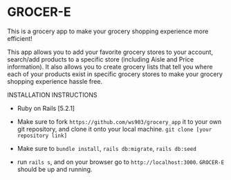 # GROCER-E

This is a grocery app to make your grocery shopping experience more efficient!

This app allows you to add your favorite grocery stores to your account, search/add products to a specific store (including Aisle and Price information).  It also allows you to create grocery lists that tell you where each of your products exist in specific grocery stores to make your grocery shopping experience hassle free.


INSTALLATION INSTRUCTIONS

* Ruby on Rails [5.2.1]

* Make sure to fork `https://github.com/ws903/grocery_app` it to your own git repository, and clone it onto your local machine. `git clone [your repository link]`

* Make sure to `bundle install`, `rails db:migrate`, `rails db:seed`

* run `rails s`, and on your browser go to `http://localhost:3000`.  `GROCER-E` should be up and running.
